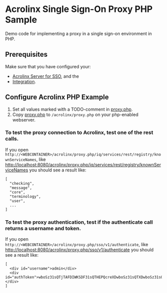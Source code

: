 # Acrolinx Single Sign-On Proxy PHP Sample

Demo code for implementing a proxy in a single sign-on environment in PHP.

## Prerequisites

Make sure that you have configured your:
* [Acrolinx Server for SSO](/README.md#configure-the-acrolinx-server), and the 
* [Integration](/README.md#acrolinx-proxy-sample#configure-the-integration).

## Configure Acrolinx PHP Example

1. Set all values marked with a TODO-comment in [proxy.php](proxy.php).
2. Copy [proxy.php](proxy.php) to `/acrolinx/proxy.php` on your php-enabled webserver.


### To test the proxy connection to Acrolinx, test one of the rest calls.
If you open `http://<WEBCONTAINER>/acrolinx/proxy.php/iq/services/rest/registry/knownServiceNames`, like [http://localhost:8080/acrolinx/proxy.php/iq/services/rest/registry/knownServiceNames](http://localhost:8080/acrolinx/proxy.php/iq/services/rest/registry/knownServiceNames) you should see a result like:

```
[
  "checking",
  "message",
  "core",
  "terminology",
  "user",
  ...
]
```

### To test the proxy authentication, test if the authenticate call returns a username and token.

If you open `http://<WEBCONTAINER>/acrolinx/proxy.php/sso/v1/authenticate`, like [http://localhost:8080/acrolinx/proxy.php/sso/v1/authenticate](http://localhost:8080/acrolinx/proxy.php/sso/v1/authenticate) you should see a result like:

```
[
  <div id="username">admin</div>
  <div id="authToken">wboSz31sQTjTAFDIWKSDF31sQTHEPQcreXDwboSz31sQTXDwboSz31sQQcreXDwboSz31sp4vnHEPQcreXD==</div>
]
```